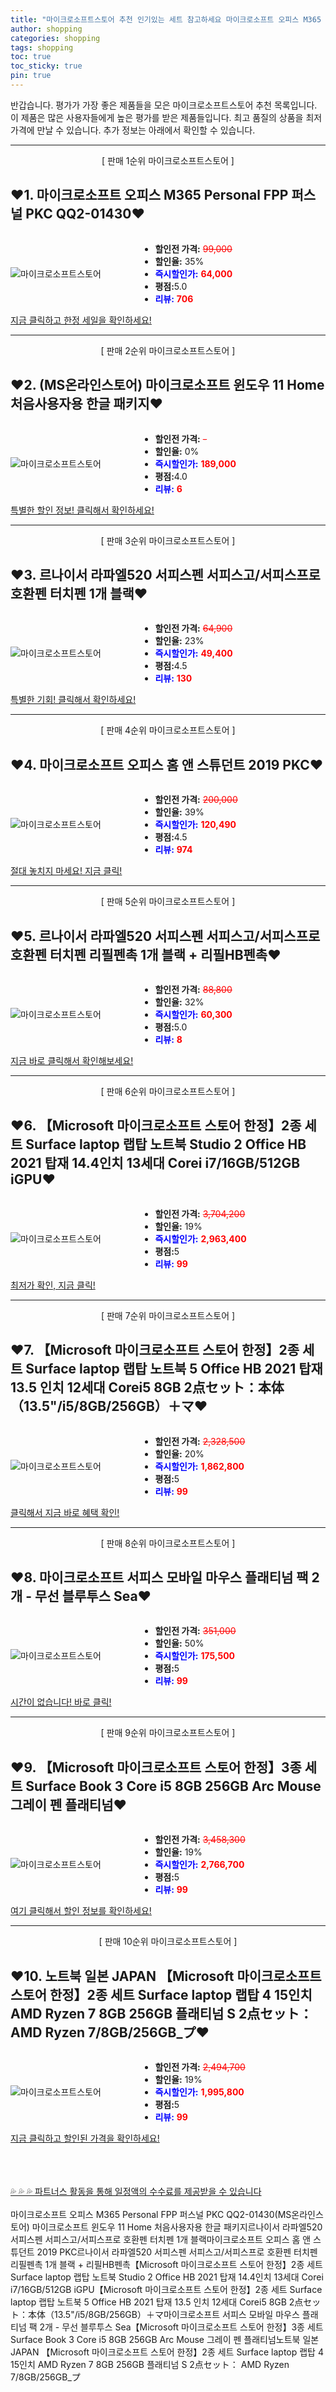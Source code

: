 ```yaml
---
title: "마이크로소프트스토어 추천 인기있는 세트 참고하세요 마이크로소프트 오피스 M365 Personal FPP"
author: shopping
categories: shopping
tags: shopping
toc: true
toc_sticky: true
pin: true
---
```

반갑습니다. 평가가 가장 좋은 제품들을 모은 마이크로소프트스토어 추천 목록입니다. 이 제품은 많은 사용자들에게 높은 평가를 받은 제품들입니다. 최고 품질의 상품을 최저 가격에 만날 수 있습니다. 추가 정보는 아래에서 확인할 수 있습니다.

---
<p class="toplist" style="margin: 0 auto; display: block; width: fit-content;">[ 판매 1순위 마이크로소프트스토어 ]</p>

<h2><strong>❤️1. 마이크로소프트 오피스 M365 Personal FPP 퍼스널 PKC QQ2-01430❤️</strong></h2>

<div style="display: flex; align-items: center;">
    <div style="flex: 0.4;">
        <img src="https://thumbnail7.coupangcdn.com/thumbnails/remote/230x230ex/image/vendor_inventory/c0cf/cf939bb9abdf9c52de4391c342aa34ad6d08ce3bfa2628bb5209d398a978.jpg" alt="마이크로소프트스토어" style="max-width: 100%;">
    </div>
    <div style="flex: 0.6; margin-left: 10px;">
        <ul>
            <li><strong>할인전 가격:</strong> <del style="color: red;">99,000</del></li>
            <li><strong>할인율:</strong> 35%</li>
            <li><span style='color:blue'><strong>즉시할인가:</strong></span> <span style='color:red'><strong>64,000</strong></span></li>
            <li><strong>평점:</strong>5.0</li>
            <li><span style='color:blue'><strong>리뷰:</strong></span> <span style='color:red'><strong>706</strong></span></li>
        </ul>
    </div>
</div>
<div class="center">
    <a href="https://selin100587001.github.io?lptag=AF9450613&subid=githubio&pageKey=4359895006&traceid=V0-153&itemId=5126578783&vendorItemId=83227960871" class="myButton">
        지금 클릭하고 한정 세일을 확인하세요!
    </a>
</div>


---
<p class="toplist" style="margin: 0 auto; display: block; width: fit-content;">[ 판매 2순위 마이크로소프트스토어 ]</p>

<h2><strong>❤️2. (MS온라인스토어) 마이크로소프트 윈도우 11 Home 처음사용자용 한글 패키지❤️</strong></h2>

<div style="display: flex; align-items: center;">
    <div style="flex: 0.4;">
        <img src="https://thumbnail10.coupangcdn.com/thumbnails/remote/230x230ex/image/vendor_inventory/f6c7/348cbcf03652fdb823d601b6cba468352d26f336b5660a16db797977f610.jpg" alt="마이크로소프트스토어" style="max-width: 100%;">
    </div>
    <div style="flex: 0.6; margin-left: 10px;">
        <ul>
            <li><strong>할인전 가격:</strong> <del style="color: red;">-</del></li>
            <li><strong>할인율:</strong> 0%</li>
            <li><span style='color:blue'><strong>즉시할인가:</strong></span> <span style='color:red'><strong>189,000</strong></span></li>
            <li><strong>평점:</strong>4.0</li>
            <li><span style='color:blue'><strong>리뷰:</strong></span> <span style='color:red'><strong>6</strong></span></li>
        </ul>
    </div>
</div>
<div class="center">
    <a href="https://selin100587001.github.io?lptag=AF9450613&subid=githubio&pageKey=7742004495&traceid=V0-153&itemId=20831742089&vendorItemId=83528791851" class="myButton">
        특별한 할인 정보! 클릭해서 확인하세요!
    </a>
</div>


---
<p class="toplist" style="margin: 0 auto; display: block; width: fit-content;">[ 판매 3순위 마이크로소프트스토어 ]</p>

<h2><strong>❤️3. 르나이서 라파엘520 서피스펜 서피스고/서피스프로 호환펜 터치펜 1개 블랙❤️</strong></h2>

<div style="display: flex; align-items: center;">
    <div style="flex: 0.4;">
        <img src="https://thumbnail8.coupangcdn.com/thumbnails/remote/230x230ex/image/vendor_inventory/39fd/aa8749b8bb18bc61b14990f1a6c2f9da525e7d1e84b8a17471e11c441839.png" alt="마이크로소프트스토어" style="max-width: 100%;">
    </div>
    <div style="flex: 0.6; margin-left: 10px;">
        <ul>
            <li><strong>할인전 가격:</strong> <del style="color: red;">64,900</del></li>
            <li><strong>할인율:</strong> 23%</li>
            <li><span style='color:blue'><strong>즉시할인가:</strong></span> <span style='color:red'><strong>49,400</strong></span></li>
            <li><strong>평점:</strong>4.5</li>
            <li><span style='color:blue'><strong>리뷰:</strong></span> <span style='color:red'><strong>130</strong></span></li>
        </ul>
    </div>
</div>
<div class="center">
    <a href="https://selin100587001.github.io?lptag=AF9450613&subid=githubio&pageKey=1944994671&traceid=V0-153&itemId=3302263497&vendorItemId=71284979270" class="myButton">
        특별한 기회! 클릭해서 확인하세요!
    </a>
</div>


---
<p class="toplist" style="margin: 0 auto; display: block; width: fit-content;">[ 판매 4순위 마이크로소프트스토어 ]</p>

<h2><strong>❤️4. 마이크로소프트 오피스 홈 앤 스튜던트 2019 PKC❤️</strong></h2>

<div style="display: flex; align-items: center;">
    <div style="flex: 0.4;">
        <img src="https://thumbnail10.coupangcdn.com/thumbnails/remote/230x230ex/image/vendor_inventory/8981/5b7b63b42dc6b7854f02bff7a4d3ed0256260d7eda6b199a3aa12444c218.jpg" alt="마이크로소프트스토어" style="max-width: 100%;">
    </div>
    <div style="flex: 0.6; margin-left: 10px;">
        <ul>
            <li><strong>할인전 가격:</strong> <del style="color: red;">200,000</del></li>
            <li><strong>할인율:</strong> 39%</li>
            <li><span style='color:blue'><strong>즉시할인가:</strong></span> <span style='color:red'><strong>120,490</strong></span></li>
            <li><strong>평점:</strong>4.5</li>
            <li><span style='color:blue'><strong>리뷰:</strong></span> <span style='color:red'><strong>974</strong></span></li>
        </ul>
    </div>
</div>
<div class="center">
    <a href="https://selin100587001.github.io?lptag=AF9450613&subid=githubio&pageKey=1233254737&traceid=V0-153&itemId=2227078959&vendorItemId=85937164394" class="myButton">
        절대 놓치지 마세요! 지금 클릭!
    </a>
</div>


---
<p class="toplist" style="margin: 0 auto; display: block; width: fit-content;">[ 판매 5순위 마이크로소프트스토어 ]</p>

<h2><strong>❤️5. 르나이서 라파엘520 서피스펜 서피스고/서피스프로 호환펜 터치펜 리필펜촉 1개 블랙 + 리필HB펜촉❤️</strong></h2>

<div style="display: flex; align-items: center;">
    <div style="flex: 0.4;">
        <img src="https://thumbnail6.coupangcdn.com/thumbnails/remote/230x230ex/image/vendor_inventory/fac8/89b40c362792cfb370fd1659dc0ae9567adfaa2b3d26f1501d07da1e07e1.png" alt="마이크로소프트스토어" style="max-width: 100%;">
    </div>
    <div style="flex: 0.6; margin-left: 10px;">
        <ul>
            <li><strong>할인전 가격:</strong> <del style="color: red;">88,800</del></li>
            <li><strong>할인율:</strong> 32%</li>
            <li><span style='color:blue'><strong>즉시할인가:</strong></span> <span style='color:red'><strong>60,300</strong></span></li>
            <li><strong>평점:</strong>5.0</li>
            <li><span style='color:blue'><strong>리뷰:</strong></span> <span style='color:red'><strong>8</strong></span></li>
        </ul>
    </div>
</div>
<div class="center">
    <a href="https://selin100587001.github.io?lptag=AF9450613&subid=githubio&pageKey=2349727314&traceid=V0-153&itemId=4074935359&vendorItemId=72058965236" class="myButton">
        지금 바로 클릭해서 확인해보세요!
    </a>
</div>


---
<p class="toplist" style="margin: 0 auto; display: block; width: fit-content;">[ 판매 6순위 마이크로소프트스토어 ]</p>

<h2><strong>❤️6. 【Microsoft 마이크로소프트 스토어 한정】2종 세트 Surface laptop 랩탑 노트북 Studio 2 Office HB 2021 탑재 14.4인치 13세대 Corei i7/16GB/512GB iGPU❤️</strong></h2>

<div style="display: flex; align-items: center;">
    <div style="flex: 0.4;">
        <img src="https://thumbnail8.coupangcdn.com/thumbnails/remote/230x230ex/image/vendor_inventory/7d54/bbaefb93d4b77ace67deb6297c9b69df831a2998e9ccb20d93e806d47e34.jpg" alt="마이크로소프트스토어" style="max-width: 100%;">
    </div>
    <div style="flex: 0.6; margin-left: 10px;">
        <ul>
            <li><strong>할인전 가격:</strong> <del style="color: red;">3,704,200</del></li>
            <li><strong>할인율:</strong> 19%</li>
            <li><span style='color:blue'><strong>즉시할인가:</strong></span> <span style='color:red'><strong>2,963,400</strong></span></li>
            <li><strong>평점:</strong>5</li>
            <li><span style='color:blue'><strong>리뷰:</strong></span> <span style='color:red'><strong>99</strong></span></li>
        </ul>
    </div>
</div>
<div class="center">
    <a href="https://selin100587001.github.io?lptag=AF9450613&subid=githubio&pageKey=8098261378&traceid=V0-153&itemId=22898686927&vendorItemId=90170190998" class="myButton">
        최저가 확인, 지금 클릭!
    </a>
</div>


---
<p class="toplist" style="margin: 0 auto; display: block; width: fit-content;">[ 판매 7순위 마이크로소프트스토어 ]</p>

<h2><strong>❤️7. 【Microsoft 마이크로소프트 스토어 한정】2종 세트 Surface laptop 랩탑 노트북 5 Office HB 2021 탑재 13.5 인치 12세대 Corei5 8GB 2点セット：本体（13.5"/i5/8GB/256GB）＋マ❤️</strong></h2>

<div style="display: flex; align-items: center;">
    <div style="flex: 0.4;">
        <img src="https://thumbnail8.coupangcdn.com/thumbnails/remote/230x230ex/image/vendor_inventory/e964/de2e2ee09c0582ec4bb2cee3fe4e8117114040780a7a85a4fe8d96153a5a.jpg" alt="마이크로소프트스토어" style="max-width: 100%;">
    </div>
    <div style="flex: 0.6; margin-left: 10px;">
        <ul>
            <li><strong>할인전 가격:</strong> <del style="color: red;">2,328,500</del></li>
            <li><strong>할인율:</strong> 20%</li>
            <li><span style='color:blue'><strong>즉시할인가:</strong></span> <span style='color:red'><strong>1,862,800</strong></span></li>
            <li><strong>평점:</strong>5</li>
            <li><span style='color:blue'><strong>리뷰:</strong></span> <span style='color:red'><strong>99</strong></span></li>
        </ul>
    </div>
</div>
<div class="center">
    <a href="https://selin100587001.github.io?lptag=AF9450613&subid=githubio&pageKey=8128305805&traceid=V0-153&itemId=23078636804&vendorItemId=90762839619" class="myButton">
        클릭해서 지금 바로 혜택 확인!
    </a>
</div>


---
<p class="toplist" style="margin: 0 auto; display: block; width: fit-content;">[ 판매 8순위 마이크로소프트스토어 ]</p>

<h2><strong>❤️8. 마이크로소프트 서피스 모바일 마우스 플래티넘 팩 2개 - 무선 블루투스 Sea❤️</strong></h2>

<div style="display: flex; align-items: center;">
    <div style="flex: 0.4;">
        <img src="https://thumbnail9.coupangcdn.com/thumbnails/remote/230x230ex/image/vendor_inventory/3222/6c1079ab19c8096b20b6e403800cd5f5e69a270e7829d9234c5a1d612d93.jpg" alt="마이크로소프트스토어" style="max-width: 100%;">
    </div>
    <div style="flex: 0.6; margin-left: 10px;">
        <ul>
            <li><strong>할인전 가격:</strong> <del style="color: red;">351,000</del></li>
            <li><strong>할인율:</strong> 50%</li>
            <li><span style='color:blue'><strong>즉시할인가:</strong></span> <span style='color:red'><strong>175,500</strong></span></li>
            <li><strong>평점:</strong>5</li>
            <li><span style='color:blue'><strong>리뷰:</strong></span> <span style='color:red'><strong>99</strong></span></li>
        </ul>
    </div>
</div>
<div class="center">
    <a href="https://selin100587001.github.io?lptag=AF9450613&subid=githubio&pageKey=7135099158&traceid=V0-153&itemId=17900721812&vendorItemId=89521330552" class="myButton">
        시간이 없습니다! 바로 클릭!
    </a>
</div>


---
<p class="toplist" style="margin: 0 auto; display: block; width: fit-content;">[ 판매 9순위 마이크로소프트스토어 ]</p>

<h2><strong>❤️9. 【Microsoft 마이크로소프트 스토어 한정】3종 세트 Surface Book 3 Core i5 8GB 256GB Arc Mouse 그레이 펜 플래티넘❤️</strong></h2>

<div style="display: flex; align-items: center;">
    <div style="flex: 0.4;">
        <img src="https://thumbnail6.coupangcdn.com/thumbnails/remote/230x230ex/image/vendor_inventory/346c/88f7a6c94896aff1546d9e0ca067af8ffc73e70bc06eaa1bed9623c4836c.jpg" alt="마이크로소프트스토어" style="max-width: 100%;">
    </div>
    <div style="flex: 0.6; margin-left: 10px;">
        <ul>
            <li><strong>할인전 가격:</strong> <del style="color: red;">3,458,300</del></li>
            <li><strong>할인율:</strong> 19%</li>
            <li><span style='color:blue'><strong>즉시할인가:</strong></span> <span style='color:red'><strong>2,766,700</strong></span></li>
            <li><strong>평점:</strong>5</li>
            <li><span style='color:blue'><strong>리뷰:</strong></span> <span style='color:red'><strong>99</strong></span></li>
        </ul>
    </div>
</div>
<div class="center">
    <a href="https://selin100587001.github.io?lptag=AF9450613&subid=githubio&pageKey=8116623143&traceid=V0-153&itemId=23011855746&vendorItemId=90045687499" class="myButton">
        여기 클릭해서 할인 정보를 확인하세요!
    </a>
</div>


---
<p class="toplist" style="margin: 0 auto; display: block; width: fit-content;">[ 판매 10순위 마이크로소프트스토어 ]</p>

<h2><strong>❤️10. 노트북 일본 JAPAN 【Microsoft 마이크로소프트 스토어 한정】2종 세트 Surface laptop 랩탑 4 15인치 AMD Ryzen 7 8GB 256GB 플래티넘 S 2点セット： AMD Ryzen 7/8GB/256GB_プ❤️</strong></h2>

<div style="display: flex; align-items: center;">
    <div style="flex: 0.4;">
        <img src="https://thumbnail9.coupangcdn.com/thumbnails/remote/230x230ex/image/vendor_inventory/7d70/8da01f4f038368fc64c08b621021b9f88ee178e7c68853ba46b8c4b36dcb.jpg" alt="마이크로소프트스토어" style="max-width: 100%;">
    </div>
    <div style="flex: 0.6; margin-left: 10px;">
        <ul>
            <li><strong>할인전 가격:</strong> <del style="color: red;">2,494,700</del></li>
            <li><strong>할인율:</strong> 19%</li>
            <li><span style='color:blue'><strong>즉시할인가:</strong></span> <span style='color:red'><strong>1,995,800</strong></span></li>
            <li><strong>평점:</strong>5</li>
            <li><span style='color:blue'><strong>리뷰:</strong></span> <span style='color:red'><strong>99</strong></span></li>
        </ul>
    </div>
</div>
<div class="center">
    <a href="https://selin100587001.github.io?lptag=AF9450613&subid=githubio&pageKey=8211836995&traceid=V0-153&itemId=23573227701&vendorItemId=90750892309" class="myButton">
        지금 클릭하고 할인된 가격을 확인하세요!
    </a>
</div>

<br><br><br>[💦 💦 💦 파트너스 활동을 통해 일정액의 수수료를 제공받을 수 있습니다](https://link.coupang.com/a/bcpT2c)<br><br>마이크로소프트 오피스 M365 Personal FPP 퍼스널 PKC QQ2-01430(MS온라인스토어) 마이크로소프트 윈도우 11 Home 처음사용자용 한글 패키지르나이서 라파엘520 서피스펜 서피스고/서피스프로 호환펜 터치펜 1개 블랙마이크로소프트 오피스 홈 앤 스튜던트 2019 PKC르나이서 라파엘520 서피스펜 서피스고/서피스프로 호환펜 터치펜 리필펜촉 1개 블랙 + 리필HB펜촉【Microsoft 마이크로소프트 스토어 한정】2종 세트 Surface laptop 랩탑 노트북 Studio 2 Office HB 2021 탑재 14.4인치 13세대 Corei i7/16GB/512GB iGPU【Microsoft 마이크로소프트 스토어 한정】2종 세트 Surface laptop 랩탑 노트북 5 Office HB 2021 탑재 13.5 인치 12세대 Corei5 8GB 2点セット：本体（13.5"/i5/8GB/256GB）＋マ마이크로소프트 서피스 모바일 마우스 플래티넘 팩 2개 - 무선 블루투스 Sea【Microsoft 마이크로소프트 스토어 한정】3종 세트 Surface Book 3 Core i5 8GB 256GB Arc Mouse 그레이 펜 플래티넘노트북 일본 JAPAN 【Microsoft 마이크로소프트 스토어 한정】2종 세트 Surface laptop 랩탑 4 15인치 AMD Ryzen 7 8GB 256GB 플래티넘 S 2点セット： AMD Ryzen 7/8GB/256GB_プ